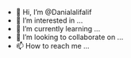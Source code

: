 - 👋 Hi, I’m @Danialalifalif
- 👀 I’m interested in ...
- 🌱 I’m currently learning ...
- 💞️ I’m looking to collaborate on ...
- 📫 How to reach me ...

<!---
Danialalifalif/Danialalifalif is a ✨ special ✨ repository because its `README.md` (this file) appears on your GitHub profile.
You can click the Preview link to take a look at your changes.
--->
